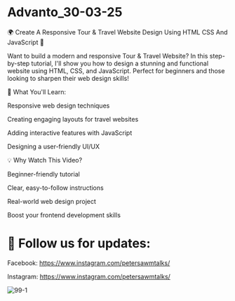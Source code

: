 # Advanto_30-03-25
🌍 Create A Responsive Tour & Travel Website Design Using HTML CSS And JavaScript 🚀

Want to build a modern and responsive Tour & Travel Website? In this step-by-step tutorial, I'll show you how to design a stunning and functional website using HTML, CSS, and JavaScript. Perfect for beginners and those looking to sharpen their web design skills!

🔎 What You'll Learn:

Responsive web design techniques

Creating engaging layouts for travel websites

Adding interactive features with JavaScript

Designing a user-friendly UI/UX

💡 Why Watch This Video?

Beginner-friendly tutorial

Clear, easy-to-follow instructions

Real-world web design project

Boost your frontend development skills


# 📢 Follow us for updates:

Facebook: https://www.instagram.com/petersawmtalks/

Instagram: https://www.instagram.com/petersawmtalks/

![99-1](https://github.com/user-attachments/assets/3c1a24e3-582f-4872-99c7-e5e45108d390)


